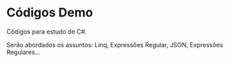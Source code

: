 # Códigos Demo
Códigos para estudo de C#.

Serão abordados os assuntos: Linq, Expressões Regular, JSON, Expressões Regulares...
